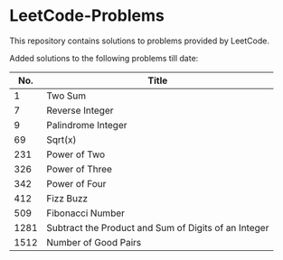 # LeetCode-Problems
This repository contains solutions to problems provided by LeetCode.

Added solutions to the following problems till date:

| No. | Title |
| ----- | ----- |
| 1 | Two Sum |
| 7 | Reverse Integer |
| 9 | Palindrome Integer |
| 69 | Sqrt(x) |
| 231 | Power of Two |
| 326 | Power of Three |
| 342 | Power of Four |
| 412 | Fizz Buzz |
| 509 | Fibonacci Number |
| 1281 | Subtract the Product and Sum of Digits of an Integer |
| 1512 | Number of Good Pairs |
